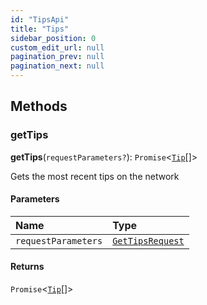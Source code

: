 ```yaml
---
id: "TipsApi"
title: "Tips"
sidebar_position: 0
custom_edit_url: null
pagination_prev: null
pagination_next: null
---
```


## Methods

### getTips

**getTips**(`requestParameters?`): `Promise`<[`Tip`](../interfaces/Tip.md)[]\>

Gets the most recent tips on the network

#### Parameters

| Name | Type |
| :------ | :------ |
| `requestParameters` | [`GetTipsRequest`](../interfaces/GetTipsRequest.md) |

#### Returns

`Promise`<[`Tip`](../interfaces/Tip.md)[]\>
